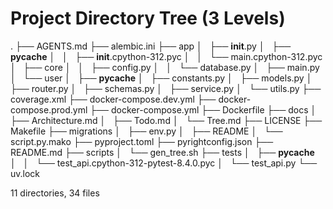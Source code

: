 # Project Directory Tree (3 Levels)

.
├── AGENTS.md
├── alembic.ini
├── app
│   ├── __init__.py
│   ├── __pycache__
│   │   ├── __init__.cpython-312.pyc
│   │   └── main.cpython-312.pyc
│   ├── core
│   │   ├── config.py
│   │   └── database.py
│   ├── main.py
│   └── user
│       ├── __pycache__
│       ├── constants.py
│       ├── models.py
│       ├── router.py
│       ├── schemas.py
│       ├── service.py
│       └── utils.py
├── coverage.xml
├── docker-compose.dev.yml
├── docker-compose.prod.yml
├── docker-compose.yml
├── Dockerfile
├── docs
│   ├── Architecture.md
│   ├── Todo.md
│   └── Tree.md
├── LICENSE
├── Makefile
├── migrations
│   ├── env.py
│   ├── README
│   └── script.py.mako
├── pyproject.toml
├── pyrightconfig.json
├── README.md
├── scripts
│   └── gen_tree.sh
├── tests
│   ├── __pycache__
│   │   └── test_api.cpython-312-pytest-8.4.0.pyc
│   └── test_api.py
└── uv.lock

11 directories, 34 files
